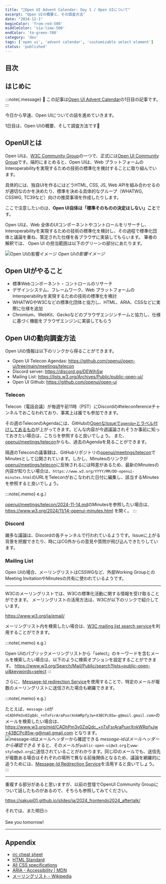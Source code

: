 ```yaml
---
title: "🎄Open UI Advent Calendar: Day 1 / Open UIについて"
excerpt: "Open UIの概要と、その調査方法"
date: "2024-12-1"
beginColor: 'from-red-500'
middleColor: 'via-lime-500'
endColor: 'to-green-700'
category: 'dev'
tags: ['open ui', 'advent calendar', 'customizable select element']
status: 'published'
---
```

## 目次

## はじめに

:::note{.message}
🎄 この記事は[Open UI Advent Calendar](https://adventar.org/calendars/10293)の1日目の記事です。
:::

今日から早速、Open UIについての話を進めていきます。

1日目は、Open UIの概要、そして調査方法です🧤

## OpenUIとは

Open UIは、[W3C Community Group](https://www.w3.org/groups/cg/)の一つで、正式には[Open UI Community Group](https://www.w3.org/groups/cg/)です。端的にまとめると、Open UIは、Web プラットフォームのInteroperabilityを実現するための技術の標準化を検討することに取り組んでいます。

具体的には、独自UIを作るにはどうHTML, CSS, JS, Web APIを組み合わせるのが適切なのかを決めたり、標準を決める具体的なグループ（WHATWG, CSSWG, TC39など）向けの推奨事項を作成したりします。

ここで注意したいのは、**Open UI自体は「標準そのものの決定はしない」こと**です。

Open UIは、Web 全体のUIコンポーネントやコントロールをリサーチし、Interoperabilityを実現するための技術の標準化を検討し、その過程で標準化団体と議論を重ね、策定された仕様を各ブラウザに実装してもらいます。
筆者の解釈では、 Open UI の担当範囲は以下のグリーンの部分にあたります。

![Open UIの影響イメージ](/effect-open-ui.png)
*Open UIの影響イメージ*

## Open UIがやること

- 標準Webコンポーネント・コントロールのリサーチ
- デザインシステム、フレームワーク、Web プラットフォームのInteroperabilityを実現するための技術の標準化を検討
- WHATWGやW3Cなどの標準化団体と協力し、HTML、ARIA、CSSなどに実際に仕様を追加
- Chromium、WebKit、Geckoなどのブラウザエンジンチームと協力し、仕様に基づく機能をブラウザエンジンに実装してもらう

## Open UIの動向調査方法

Open UIの情報は以下のリンクから得ることができます。

- Open UI Telecon Agendas: https://github.com/openui/open-ui/tree/main/meetings/telecon
- Discord server: https://discord.gg/DEWjhSw
- Mailing List: https://lists.w3.org/Archives/Public/public-open-ui/
- Open UI Github: https://github.com/openui/open-ui

### Telecon

Telecon（電話会議）が毎週午前11時（PST）にDiscordの#teleconferenceチャンネルでおこなわれており、事実上は誰でも参加できます。

その週のTeleconのAgendaには、GitHubの[OpenなIssueで`agenda+`とラベル付けしてあるもの](https://github.com/openui/open-ui/issues?q=is%3Aopen+is%3Aissue+label%3Aagenda%2B)が上がってきます。どんな内容が今週議論されそうか事前に知っておきたい場合は、こちらを参照すると良いでしょう。
また、[openui/meetings/telecon](https://github.com/openui/open-ui/tree/main/meetings/telecon)からも、過去のAgendaを見ることができます。

隔週のTeleconの議事録は、GitHubリポジトリの[openui/meetings/telecon](https://github.com/openui/open-ui/tree/main/meetings/telecon)でMinutesとして公開されています。しかし、Minutesのリンクが[openui/meetings/telecon](https://github.com/openui/open-ui/tree/main/meetings/telecon)に反映されるには時差があるため、最新のMinutesの内容が知りたい場合は、`https://www.w3.org/YYYY/MM/DD-openui-minutes.html`のURLをTeleconがおこなわれた日付に編集し、該当するMinutesを参照すると良いでしょう。

:::note{.memo}
e.g.）

[openui/meetings/telecon/2024-11-14.md](https://github.com/openui/open-ui/blob/main/meetings/telecon/2024-11-14.md)のMinutesを参照したい場合は、https://www.w3.org/2024/11/14-openui-minutes.html を開く。
:::

### Discord

雑多な議論は、Discordの各チャンネルで行われているようです。Issueに上がる背景を把握できたり、時にはCG外からの意見や質問が飛び込んできたりしています。

### Mailing List

Open UIの場合、メーリングリストはCSSWGなど、外部Working GroupとのMeeting InvitationやMinutesの共有に使われているようです。

***

W3Cのメーリングリストでは、W3Cの標準化活動に関する情報を受け取ることができます。
メーリングリストの活用方法は、W3Cが以下のリンクで紹介しています。

https://www.w3.org/ja/email/

メーリングリスト内を検索したい場合は、[W3C mailing list search service](https://www.w3.org/Search/Mail/Public/search)を利用することができます。

:::note{.memo}
e.g.）

Open UIのパブリックメーリングリストから「select」のキーワードを含むメールを検索したい場合は、以下のように検索オプションを設定することができます。
https://www.w3.org/Search/Mail/Public/search?lists=public-open-ui&keywords=select
:::

さらに、[Message-Id redirection Service](https://www.w3.org/mid/)を使用することで、特定のメールが複数のメーリングリストに送信された場合も網羅できます。

:::note{.memo}
e.g.）

たとえば、`message-id`が`<CADhPm3v0ZqQdc_+nTxFsrAraPuxrXnkWRpfyJw+43BCPc85w-g@mail.gmail.com>`のメールを検索したい場合は、https://www.w3.org/mid/CADhPm3v0ZqQdc_+nTxFsrAraPuxrXnkWRpfyJw+43BCPc85w-g@mail.gmail.com となります。
![message-idはメールヘッダーから確認できる](/message-id.png)
*message-idはメールヘッダーから確認できる*
すると、そのメールが`public-open-ui@w3.org`と`www-style@w3.org`に送信されていることがわかります。同じIDのメールでも、送信先が複数ある場合はそれぞれの場所で異なる前後関係となるため、議論を網羅的に追うためには、[Message-Id Redirection Service](https://www.w3.org/mid/)を活用すると良いでしょう。
:::

***

重複する部分があると思いますが、以前の登壇でOpenUI Community Groupについて話したものがあるので、そちらも参照してみてください。

https://sakupi01.github.io/slides/ja/2024_frontendo2024_aftertalk/

それでは、また明日⛄

See you tomorrow!

***

## Appendix

- [irc cheat sheet](https://gist.github.com/xero/2d6e4b061b4ecbeb9f99)
- [HTML Standard](https://html.spec.whatwg.org/multipage/)
- [All CSS specifications](https://www.w3.org/Style/CSS/specs.en.html)
- [ARIA - Accessibility | MDN](https://developer.mozilla.org/en-US/docs/Web/Accessibility/ARIA#standardization_efforts)
- [メーリングリスト - Wikipedia](https://ja.wikipedia.org/wiki/%E3%83%A1%E3%83%BC%E3%83%AA%E3%83%B3%E3%82%B0%E3%83%AA%E3%82%B9%E3%83%88)
